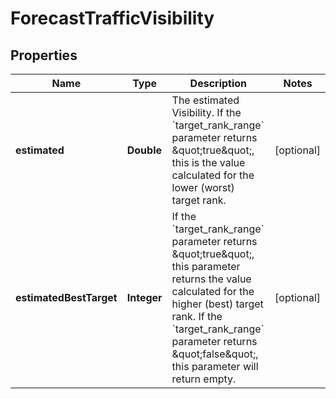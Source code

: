 # ForecastTrafficVisibility

## Properties
Name | Type | Description | Notes
------------ | ------------- | ------------- | -------------
**estimated** | **Double** | The estimated Visibility.  If the &#x60;target_rank_range&#x60; parameter returns \&quot;true\&quot;, this is the value calculated for the lower (worst) target rank. |  [optional]
**estimatedBestTarget** | **Integer** | If the &#x60;target_rank_range&#x60; parameter returns \&quot;true\&quot;, this parameter returns the value calculated for the higher (best) target rank.  If the &#x60;target_rank_range&#x60; parameter returns \&quot;false\&quot;, this parameter will return empty. |  [optional]
